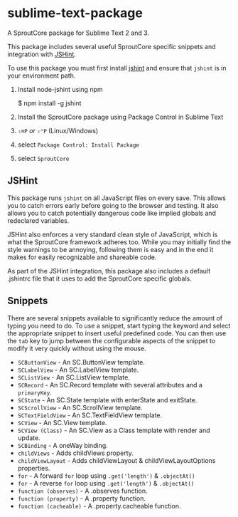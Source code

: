 sublime-text-package
======================

A SproutCore package for Sublime Text 2 and 3.

This package includes several useful SproutCore specific snippets and 
integration with [JSHint](http://www.jshint.com/).

To use this package you must first install [jshint](https://github.com/jshint/jshint) 
and ensure that `jshint` is in your environment path.

1. Install node-jshint using npm

    $ npm install -g jshint

1. Install the SproutCore package using Package Control in Sublime Text

  1. `⇧⌘P` *or* `⇧⌃P` (Linux/Windows)
  2. select `Package Control: Install Package`
  3. select `SproutCore`

## JSHint

This package runs `jshint` on all JavaScript files on every save.  This allows you 
to catch errors early before going to the browser and testing.  It also allows
you to catch potentially dangerous code like implied globals and redeclared
variables.

JSHint also enforces a very standard clean style of JavaScript, which is what
the SproutCore framework adheres too.  While you may initially find the style 
warnings to be annoying, following them is easy and in the end it makes for
easily recognizable and shareable code. 

As part of the JSHint integration, this package also includes a default 
.jshintrc file that it uses to add the SproutCore specific globals.

## Snippets

There are several snippets available to significantly reduce the amount of
typing you need to do.  To use a snippet, start typing the keyword and select
the appropriate snippet to insert useful predefined code.  You can then use
the `tab` key to jump between the configurable aspects of the snippet to 
modify it very quickly without using the mouse.

* `SCButtonView` - An SC.ButtonView template.
* `SCLabelView` - An SC.LabelView template.
* `SCListView` - An SC.ListView template.
* `SCRecord` - An SC.Record template with several attributes and a `primaryKey`.
* `SCState` - An SC.State template with enterState and exitState.
* `SCScrollView` - An SC.ScrollView template.
* `SCTextFieldView` - An SC.TextFieldView template.
* `SCView` - An SC.View template.
* `SCView (Class)` - An SC.View as a Class template with render and update.
* `SCBinding` - A oneWay binding. 
* `childViews` - Adds childViews property.
* `childViewLayout` - Adds childViewLayout & childViewLayoutOptions properties.
* `for` - A forward `for` loop using `.get('length')` & `.objectAt()`
* `for` - A reverse `for` loop using `.get('length')` & `.objectAt()`
* `function (observes)` - A .observes function.
* `function (property)` - A .property function.
* `function (cacheable)` - A .property.cacheable function.
